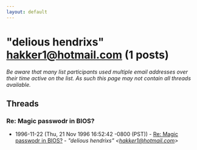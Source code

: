 ```yaml
---
layout: default
---
```


# "delious hendrixs" <hakker1@hotmail.com> (1 posts)

_Be aware that many list participants used multiple email addresses over their time active on the list. As such this page may not contain all threads available._

## Threads

### Re: Magic passwodr in BIOS?
+ 1996-11-22 (Thu, 21 Nov 1996 16:52:42 -0800 (PST)) - [Re: Magic passwodr in BIOS?](/archive/1996/11/0dfcfda5fe648628ddf87923e8ae254b3e63a7316b660625dbcb525ca982f311) - _"delious hendrixs" \<hakker1@hotmail.com\>_

